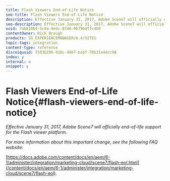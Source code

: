 ```yaml
---
title: Flash Viewers End-of-Life Notice
seo-title: Flash Viewers End-of-Life Notice
description: Effective January 31, 2017, Adobe Scene7 will officially end-of-life support for the Flash viewer platform.
seo-description: Effective January 31, 2017, Adobe Scene7 will officially end-of-life support for the Flash viewer platform.
uuid: 7ab81064-5cda-4edc-8fd6-9b796dffc4b0
contentOwner: Rick Brough
products: SG_EXPERIENCEMANAGER/6.4/SITES
topic-tags: integration
content-type: reference
discoiquuid: f583b206-928c-4867-babf-78b31e4dcc98
index: y
internal: n
snippet: y
---
```


# Flash Viewers End-of-Life Notice{#flash-viewers-end-of-life-notice}

*Effective January 31, 2017, Adobe Scene7 will officially end-of-life support for the Flash viewer platform.*

*For more information about this important change, see the following FAQ website:*

[https://docs.adobe.com/content/docs/en/aem/6-1/administer/integration/marketing-cloud/scene7/flash-eol.html](/content/docs/en/aem/6-1/administer/integration/marketing-cloud/scene7/flash-eol).

<!--
Comment Type: remark
Last Modified By: (sarchiz)
Last Modified Date: 2017-11-30T05:00:11.435-0500
<p>We don't have a replacement for the docs.adobe.com site after the helpx migration. We need a new page for EOL announcements.</p>
-->


